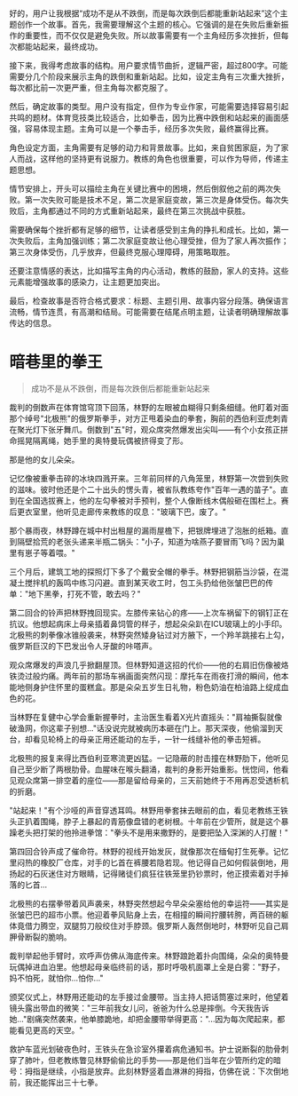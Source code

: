 <ReasoningChainRenderer>
好的，用户让我根据“成功不是从不跌倒，而是每次跌倒后都能重新站起来”这个主题创作一个故事。首先，我需要理解这个主题的核心。它强调的是在失败后重新振作的重要性，而不仅仅是避免失败。所以故事需要有一个主角经历多次挫折，但每次都能站起来，最终成功。

接下来，我得考虑故事的结构。用户要求情节曲折，逻辑严密，超过800字。可能需要分几个阶段来展示主角的跌倒和重新站起。比如，设定主角有三次重大挫折，每次都比前一次更严重，但主角每次都克服了。

然后，确定故事的类型。用户没有指定，但作为专业作家，可能需要选择容易引起共鸣的题材。体育竞技类比较适合，比如拳击，因为比赛中跌倒和站起来的画面感强，容易体现主题。主角可以是一个拳击手，经历多次失败，最终赢得比赛。

角色设定方面，主角需要有足够的动力和背景故事。比如，来自贫困家庭，为了家人而战，这样他的坚持更有说服力。教练的角色也很重要，可以作为导师，传递主题思想。

情节安排上，开头可以描绘主角在关键比赛中的困境，然后倒叙他之前的两次失败。第一次失败可能是技术不足，第二次是家庭变故，第三次是身体受伤。每次失败后，主角都通过不同的方式重新站起来，最终在第三次挑战中获胜。

需要确保每个挫折都有足够的细节，让读者感受到主角的挣扎和成长。比如，第一次失败后，主角加强训练；第二次家庭变故让他心理受挫，但为了家人再次振作；第三次身体受伤，几乎放弃，但最终克服心理障碍，用策略取胜。

还要注意情感的表达，比如描写主角的内心活动，教练的鼓励，家人的支持。这些元素能增强故事的感染力，让主题更加突出。

最后，检查故事是否符合格式要求：标题、主题引用、故事内容分段落。确保语言流畅，情节连贯，有高潮和结局。可能需要在结尾点明主题，让读者明确理解故事传达的信息。
</ReasoningChainRenderer>

# 暗巷里的拳王

> 成功不是从不跌倒，而是每次跌倒后都能重新站起来

裁判的倒数声在体育馆穹顶下回荡，林野的左眼被血糊得只剩条细缝。他盯着对面那个绰号"北极熊"的俄罗斯拳手，对方正甩着染血的拳套，胸前的西伯利亚虎刺青在聚光灯下张牙舞爪。倒数到"五"时，观众席突然爆发出尖叫——有个小女孩正拼命摇晃隔离绳，她手里的奥特曼玩偶被挤得变了形。

那是他的女儿朵朵。

记忆像被重拳击碎的冰块四溅开来。三年前同样的八角笼里，林野第一次尝到失败的滋味。彼时他还是个二十出头的愣头青，被省队教练夸作"百年一遇的苗子"。直到在全国选拔赛上，他的左勾拳被对手预判，整个人像断线木偶般砸在围栏上。赛后更衣室里，他听见走廊传来教练的叹息："玻璃下巴，废了。"

那个暴雨夜，林野蹲在城中村出租屋的漏雨屋檐下，把银牌埋进了泡胀的纸箱。直到隔壁拾荒的老张头递来半瓶二锅头："小子，知道为啥燕子要冒雨飞吗？因为巢里有崽子等着喂。"

三个月后，建筑工地的探照灯下多了个戴安全帽的拳手。林野把钢筋当沙袋，在混凝土搅拌机的轰鸣中练习闪避。直到某天收工时，包工头扔给他张皱巴巴的传单："地下黑拳，打死不管，敢去吗？"

第二回合的铃声把林野拽回现实。左膝传来钻心的疼——上次车祸留下的钢钉正在抗议。他想起病床上母亲插着鼻饲管的样子，想起朵朵趴在ICU玻璃上的小手印。北极熊的刺拳像冰锥般袭来，林野突然矮身钻过对方腋下，一个羚羊跳接右上勾，俄罗斯巨汉的下巴发出令人牙酸的咔嗒声。

观众席爆发的声浪几乎掀翻屋顶。但林野知道这招的代价——他的右肩旧伤像被烙铁烫过般灼痛。两年前的那场车祸画面突然闪现：摩托车在雨夜打滑的瞬间，他本能地侧身护住怀里的蛋糕盒。那是朵朵五岁生日礼物，粉色奶油在柏油路上绽成血色的花。

当林野在复健中心学会重新握拳时，主治医生看着X光片直摇头："肩袖撕裂就像破渔网，你这辈子别想..."话没说完就被病历本砸在门上。那天深夜，他偷溜到天台，却看见轮椅上的母亲正用还能动的左手，一针一线缝补他的拳击短裤。

北极熊的报复来得比西伯利亚寒流更凶猛。一记隐蔽的肘击撞在林野肋下，他听见自己至少断了两根肋骨。血腥味在喉头翻涌，裁判的身影开始重影。恍惚间，他看见观众席第一排空着的座位——那是留给母亲的，三天前她终于不用再忍受透析机的折磨。

"站起来！"有个沙哑的声音穿透耳鸣。林野用拳套抹去眼前的血，看见老教练王铁头正扒着围绳，脖子上暴起的青筋像盘错的老树根。十年前在少管所，就是这个暴躁老头把打架的他拎进拳馆："拳头不是用来撒野的，是要把坠入深渊的人打醒！"

第四回合铃声成了催命符。林野的视线开始发灰，就像那次在缅甸打生死拳。记忆里闷热的橡胶厂仓库，对手的匕首在裤腰若隐若现。他记得自己如何假装倒地，用扬起的石灰迷住对方眼睛，记得赌徒们疯狂往铁笼里扔钞票时，他正摸索着对手掉落的匕首...

北极熊的右摆拳带着风声袭来，林野突然想起今早朵朵塞给他的幸运符——其实是张皱巴巴的超市小票。他迎着拳风贴身上去，在相撞的瞬间拧腰转胯，两百磅的躯体竟借力腾空，双腿剪刀般绞住对手脖颈。俄罗斯人轰然倒地时，林野听见自己肩胛骨断裂的脆响。

裁判举起他手臂时，欢呼声仿佛从海底传来。林野踉跄着扑向围绳，朵朵的奥特曼玩偶掉进血泊里。他想起母亲临终前的话，那时呼吸机面罩上全是白雾："野子，妈不怕死，就怕你...怕你..."

颁奖仪式上，林野用还能动的左手接过金腰带。当主持人把话筒塞过来时，他望着镜头露出带血的微笑："三年前我女儿问，爸爸为什么总是摔倒。今天我告诉她..."剧痛突然袭来，他单膝跪地，却把金腰带举得更高："...因为每次爬起来，都能看见更高的天空。"

救护车蓝光划破夜色时，王铁头在急诊室外攥着病危通知书。护士说断裂的肋骨刺穿了肺叶，但老教练瞥见林野偷偷比的手势——那是他们当年在少管所约定的暗号：拇指是继续，小指是放弃。此刻林野竖着血淋淋的拇指，仿佛在说：下次倒地前，我还能挥出三十七拳。